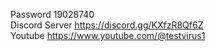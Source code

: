 Password 19028740      
Discord Server https://discord.gg/KXfzR8Qf6Z           
Youtube https://www.youtube.com/@testvirus1          
